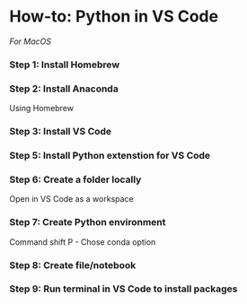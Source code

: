 
# How-to: Python in VS Code
_For MacOS_

### Step 1: Install Homebrew

### Step 2: Install Anaconda 
Using Homebrew

### Step 3: Install VS Code

### Step 5: Install Python extenstion for VS Code

### Step 6: Create a folder locally 
Open in VS Code as a workspace

### Step 7: Create Python environment 
Command shift P - Chose conda option

### Step 8: Create file/notebook

### Step 9: Run terminal in VS Code to install packages